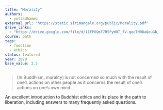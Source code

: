 ```yaml
---
title: "Morality"
authors:
  - yuttadhammo
external_url: "https://static.sirimangalo.org/public/Morality.pdf"
drive_links:
  - "https://drive.google.com/file/d/11FP8QmF7R5PyWBT_fV-qocTNR8aQeuGb/view?usp=drivesdk"
course: path
tags:
  - function
  - ethics
status: featured
year: 2020
base_value: 3.5
---
```


> [In Buddhism, morality] is not concerned so much with the result of one’s actions on other people as it concerns the result of one’s actions on one’s own mind.

An excellent introduction to Buddhist ethics and its place in the path to liberation, including answers to many frequently asked questions.
